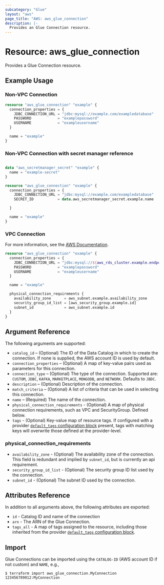 ```yaml
---
subcategory: "Glue"
layout: "aws"
page_title: "AWS: aws_glue_connection"
description: |-
  Provides an Glue Connection resource.
---
```


# Resource: aws_glue_connection

Provides a Glue Connection resource.

## Example Usage

### Non-VPC Connection

```terraform
resource "aws_glue_connection" "example" {
  connection_properties = {
    JDBC_CONNECTION_URL = "jdbc:mysql://example.com/exampledatabase"
    PASSWORD            = "examplepassword"
    USERNAME            = "exampleusername"
  }

  name = "example"
}
```

### Non-VPC Connection with secret manager reference 

```terraform

data "aws_secretmanager_secret" "example" {
  name = "example-secret"
}

resource "aws_glue_connection" "example" {
  connection_properties = {
    JDBC_CONNECTION_URL = "jdbc:mysql://example.com/exampledatabase"
    SECRET_ID           = data.aws_secretmanager_secret.example.name

  }

  name = "example"
}
```

### VPC Connection

For more information, see the [AWS Documentation](https://docs.aws.amazon.com/glue/latest/dg/populate-add-connection.html#connection-JDBC-VPC).

```terraform
resource "aws_glue_connection" "example" {
  connection_properties = {
    JDBC_CONNECTION_URL = "jdbc:mysql://${aws_rds_cluster.example.endpoint}/exampledatabase"
    PASSWORD            = "examplepassword"
    USERNAME            = "exampleusername"
  }

  name = "example"

  physical_connection_requirements {
    availability_zone      = aws_subnet.example.availability_zone
    security_group_id_list = [aws_security_group.example.id]
    subnet_id              = aws_subnet.example.id
  }
}
```

## Argument Reference

The following arguments are supported:

* `catalog_id` – (Optional) The ID of the Data Catalog in which to create the connection. If none is supplied, the AWS account ID is used by default.
* `connection_properties` – (Optional) A map of key-value pairs used as parameters for this connection.
* `connection_type` – (Optional) The type of the connection. Supported are: `CUSTOM`, `JDBC`, `KAFKA`, `MARKETPLACE`, `MONGODB`, and `NETWORK`. Defaults to `JBDC`.
* `description` – (Optional) Description of the connection.
* `match_criteria` – (Optional) A list of criteria that can be used in selecting this connection.
* `name` – (Required) The name of the connection.
* `physical_connection_requirements` - (Optional) A map of physical connection requirements, such as VPC and SecurityGroup. Defined below.
* `tags` - (Optional) Key-value map of resource tags. If configured with a provider [`default_tags` configuration block](https://registry.terraform.io/providers/hashicorp/aws/latest/docs#default_tags-configuration-block) present, tags with matching keys will overwrite those defined at the provider-level.

### physical_connection_requirements

* `availability_zone` - (Optional) The availability zone of the connection. This field is redundant and implied by `subnet_id`, but is currently an api requirement.
* `security_group_id_list` - (Optional) The security group ID list used by the connection.
* `subnet_id` - (Optional) The subnet ID used by the connection.

## Attributes Reference

In addition to all arguments above, the following attributes are exported:

* `id` - Catalog ID and name of the connection
* `arn` - The ARN of the Glue Connection.
* `tags_all` - A map of tags assigned to the resource, including those inherited from the provider [`default_tags` configuration block](https://registry.terraform.io/providers/hashicorp/aws/latest/docs#default_tags-configuration-block).

## Import

Glue Connections can be imported using the `CATALOG-ID` (AWS account ID if not custom) and `NAME`, e.g.,

```
$ terraform import aws_glue_connection.MyConnection 123456789012:MyConnection
```
